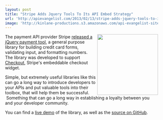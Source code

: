 ```yaml
---
layout: post
title: "Stripe Adds Jquery Tools To Its API Embed Strategy"
url: 'http://apievangelist.com/2013/02/13/stripe-adds-jquery-tools-to-its-api-embed-strategy/'
image: 'http://kinlane-productions.s3.amazonaws.com/api-evangelist-site/blog/stripe-checkout-widget.png'
---
```


<img class="c1" src="https://s3.amazonaws.com/kinlane-productions/api-evangelist/stripe/stripe-checkout-widget.png" alt="" width="200" align="right" />

The payment API provider Stripe [released a jQuery payment tool][1], a general purpose library for building credit card forms, validating input, and formatting numbers. The library was developed to support [Checkout][2], Stripe's embeddable checkout widget.

Simple, but extremely useful libraries like this can go a long way to introduce developers to your APIs and put valuable tools into their toolbox, that will help them be successful.  Something that can go a long way in establishing a loyalty between you and your developer community.

You can find a [live demo][3] of the library, as well as the [source on GitHub][4].

   [1]: https://stripe.com/blog/jquery-payment
   [2]: https://stripe.com/blog/stripe-checkout
   [3]: http://stripe.github.com/jquery.payment/example/
   [4]: https://github.com/stripe/jquery.payment
